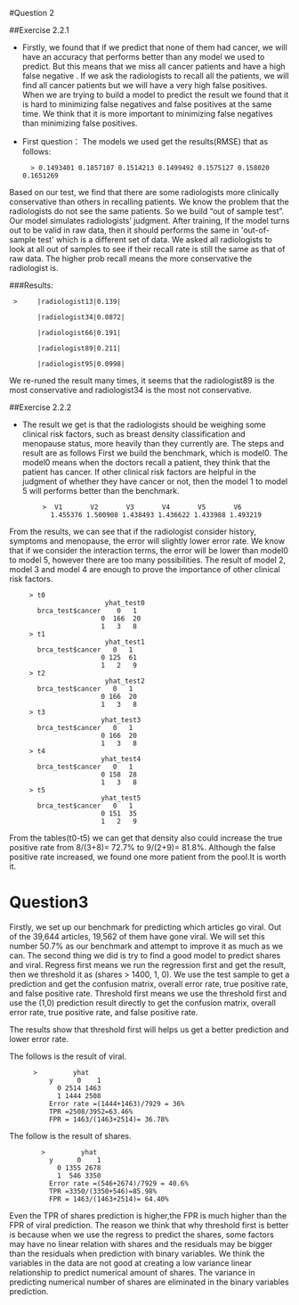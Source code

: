 #Question 2

##Exercise 2.2.1


- Firstly, we found that if we predict that none of them had cancer, we will have an accuracy that performs better than any model we used to predict. But this means that we miss all cancer patients and have a high false negative . If we ask the radiologists to recall all the patients, we will find all cancer patients but we will have a very high false positives. When we are trying to build a model to predict the result we found that it is hard to minimizing false negatives and false positives at the same time. We think that it is more important to minimizing false negatives than minimizing false positives.

- First question：
The models we used get the results(RMSE) that as follows: 

        > 0.1493401 0.1857107 0.1514213 0.1499492 0.1575127 0.158020 0.1651269

Based on our test, we find that there are some radiologists more clinically conservative than others in recalling patients. We know the problem that the radiologists do not see the same patients. So we build “out of sample test”. Our model simulates radiologists’ judgment. After training, If the model turns out to be valid in raw data, then it should performs the same in 'out-of-sample test' which is a different set of data. We asked all radiologists to look at all out of samples to see if their recall rate is still the same as that of raw data.
The higher prob recall means the more conservative the radiologist is. 

###Results:

     >     |radiologist13|0.139| 

           |radiologist34|0.0872|

           |radiologist66|0.191| 

           |radiologist89|0.211|     

           |radiologist95|0.0998|


We re-runed the result many times, it seems that the radiologist89 is the most conservative and radiologist34 is the most not conservative. 

##Exercise 2.2.2

- The result we get is that the radiologists should be weighing some clinical risk factors, such as breast density classification and menopause status, more heavily than they currently are. The steps and result are as follows
First we build the benchmark, which is model0. The model0 means when the doctors recall a patient, they think that the patient has cancer. If other clinical risk factors are helpful in the judgment of whether they have cancer or not, then the model 1 to model 5 will performs better than the benchmark.

           >  V1       V2       V3       V4       V5       V6 
             1.455376 1.500908 1.438493 1.436622 1.433988 1.493219  
From the results, we can see that if the radiologist consider history, symptoms and menopause, the error will slightly lower error rate. We know that if we consider the interaction terms, the error will be lower than model0 to model 5, however there are too many possibilities. The result of model 2, model 3 and model 4 are enough to prove the importance of other clinical risk factors.

         > t0
                            yhat_test0
           brca_test$cancer    0   1
                           0  166  20
                           1   3   8
         > t1 
                            yhat_test1
           brca_test$cancer   0   1
                           0 125  61
                           1   2   9
         > t2 
                            yhat_test2
           brca_test$cancer   0   1
                           0 166  20
                           1   3   8
         > t3 
                           yhat_test3
           brca_test$cancer   0   1
                           0 166  20
                           1   3   8
         > t4 
                           yhat_test4
           brca_test$cancer   0   1
                           0 158  28
                           1   3   8
         > t5
                           yhat_test5
           brca_test$cancer   0   1
                           0 151  35
                           1   2   9
 
  
From the tables(t0-t5) we can get that density also could increase the
true positive rate from 8/(3+8)= 72.7% to 9/(2+9)= 81.8%. Although the false positive rate increased, we found one more patient from the pool.It is worth it.

# Question3

Firstly, we set up our benchmark for predicting which articles go viral. Out of the 39,644 articles, 19,562 of them have gone viral. We will set this number 50.7% as our benchmark and attempt to improve it as much as we can.
The second thing we did is try to find a good model to predict shares and viral. Regress first means we run the regression first and get the result, then we threshold it as (shares > 1400, 1, 0). We use the test sample to get a prediction and get the confusion matrix, overall error rate, true positive rate, and false positive rate. Threshold first means we use the threshold first and use the (1,0) prediction result directly to get the confusion matrix, overall error rate, true positive rate, and false positive rate. 
 
The results show that threshold first will helps us get a better prediction and lower error rate.

The follows is the result of viral.

          >         yhat
              y      0    1        
                0 2514 1463
                1 1444 2508
              Error rate =(1444+1463)/7929 = 36%
              TPR =2508/3952=63.46%
              FPR = 1463/(1463+2514)= 36.78%

The follow is the result of shares.

            >         yhat
              y      0    1        
                0 1355 2678
                1  546 3350
              Error rate =(546+2674)/7929 = 40.6%
              TPR =3350/(3350+546)=85.98%
              FPR = 1463/(1463+2514)= 64.40%

Even the TPR of shares prediction is higher,the FPR is much higher than the FPR of viral prediction. The reason we think that why threshold first is better is because when we use the regress to predict the shares, some factors may have no linear relation with shares and the residuals may be bigger than the residuals when prediction with binary variables. We think the variables in the data are not good at creating a low variance linear relationship to predict numerical amount of shares. The variance in predicting numerical number of shares are eliminated in the binary variables prediction.